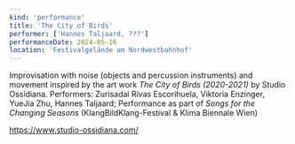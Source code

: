 ```yaml
---
kind: 'performance'
title: 'The City of Birds'
performer: ['Hannes Taljaard, ???']
performanceDate: 2024-05-16
location: 'Festivalgelände am Nordwestbahnhof'
---
```

Improvisation with noise (objects and percussion instruments) and movement inspired by the art work *The City of Birds (2020-2021)* by Studio Ossidiana. Performers: Zurisadai Rivas Escorihuela, Viktoria Enzinger, YueJia Zhu, Hannes Taljaard; Performance as part of *Songs for the Changing Seasons* (KlangBildKlang-Festival & Klima Biennale Wien)

https://www.studio-ossidiana.com/
